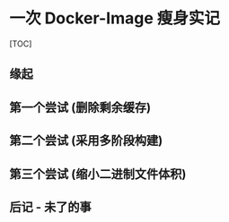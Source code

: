 

# 一次 Docker-Image 瘦身实记

[TOC]

## 缘起

## 第一个尝试 (删除剩余缓存)

## 第二个尝试 (采用多阶段构建)

## 第三个尝试 (缩小二进制文件体积)

## 后记 - 未了的事